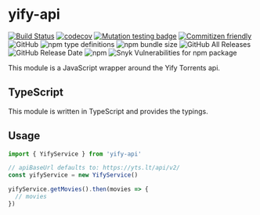 # yify-api

[![Build Status](https://travis-ci.org/lbenie/yify-api.svg?branch=master)](https://travis-ci.org/lbenie/yify-api)
[![codecov](https://codecov.io/gh/lbenie/yify-api/branch/master/graph/badge.svg)](https://codecov.io/gh/lbenie/yify-api)
[![Mutation testing badge](https://badge.stryker-mutator.io/github.com/lbenie/yify-api/master)](https://stryker-mutator.github.io)
[![Commitizen friendly](https://img.shields.io/badge/commitizen-friendly-brightgreen.svg)](http://commitizen.github.io/cz-cli/)
![GitHub](https://img.shields.io/github/license/lbenie/yify-api)
![npm type definitions](https://img.shields.io/npm/types/yify-api)
![npm bundle size](https://img.shields.io/bundlephobia/minzip/yify-api)
![GitHub All Releases](https://img.shields.io/github/downloads/lbenie/yify-api/total)
![GitHub Release Date](https://img.shields.io/github/release-date/lbenie/yify-api)
![npm](https://img.shields.io/npm/dm/yify-api)
![Snyk Vulnerabilities for npm package](https://img.shields.io/snyk/vulnerabilities/npm/yify-api)

This module is a JavaScript wrapper around the Yify Torrents api.

## TypeScript

This module is written in TypeScript and provides the typings.

## Usage

```ts
import { YifyService } from 'yify-api'

// apiBaseUrl defaults to: https://yts.lt/api/v2/
const yifyService = new YifyService()

yifyService.getMovies().then(movies => {
  // movies
})
```
